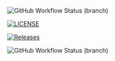 ![GitHub Workflow Status (branch)](https://img.shields.io/github/actions/workflow/status/fizetta/sem/main.yml?branch=master)

[![LICENSE](https://img.shields.io/github/license/fizetta/sem.svg?style=flat-square)](https://github.com/fizetta/sem/blob/master/LICENSE)

[![Releases](https://img.shields.io/github/release/fizetta/sem/all.svg?style=flat-square)](https://github.com/fizetta/sem/releases)

![GitHub Workflow Status (branch)](https://img.shields.io/github/actions/workflow/status/fizetta/sem/Hello%20world%20action?branch=develop)
